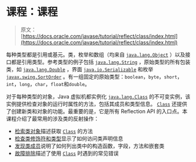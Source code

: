 # 课程：课程

> 原文： [https://docs.oracle.com/javase/tutorial/reflect/class/index.html](https://docs.oracle.com/javase/tutorial/reflect/class/index.html)

每种类型都是引用或基元。类，枚举和数组（均来自 [`java.lang.Object`](https://docs.oracle.com/javase/8/docs/api/java/lang/Object.html) ）以及接口都是引用类型。参考类型的例子包括 [`java.lang.String`](https://docs.oracle.com/javase/8/docs/api/java/lang/String.html) ，原始类型的所有包装类，如 [`java.lang.Double`](https://docs.oracle.com/javase/8/docs/api/java/lang/Double.html) ，界面 [`java.io.Serializable`](https://docs.oracle.com/javase/8/docs/api/java/io/Serializable.html) 和枚举 [`javax.swing.SortOrder`](https://docs.oracle.com/javase/8/docs/api/javax/swing/SortOrder.html) 。有一组固定的原始类型：`boolean`，`byte`，`short`，`int`，`long`，`char`，`float`和`double`。

对于每种类型的对象，Java 虚拟机都实例化 [`java.lang.Class`](https://docs.oracle.com/javase/8/docs/api/java/lang/Class.html) 的不可变实例，该实例提供检查对象的运行时属性的方法，包括其成员和类型信息。 [`Class`](https://docs.oracle.com/javase/8/docs/api/java/lang/Class.html) 还提供了创建新类和对象的功能。最重要的是，它是所有 Reflection API 的入口点。本课程介绍了最常用的涉及类的反射操作：

*   [检索类对象](classNew.html)描述获取 [`Class`](https://docs.oracle.com/javase/8/docs/api/java/lang/Class.html) 的方法
*   [检查类修饰符和类型](classModifiers.html)显示了如何访问类声明信息
*   [发现类成员](classMembers.html)说明了如何列出类中的构造函数，字段，方法和嵌套类
*   [故障排除](classTrouble.html)描述了使用 [`Class`](https://docs.oracle.com/javase/8/docs/api/java/lang/Class.html) 时遇到的常见错误